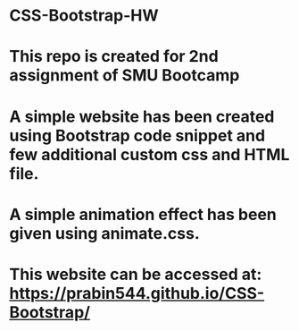 # CSS-Bootstrap-HW
# This repo is created for 2nd assignment of SMU Bootcamp
# A simple website has been created using Bootstrap code snippet and few additional custom css and HTML file.
# A simple animation effect has been given using animate.css.
# This website can be accessed at: https://prabin544.github.io/CSS-Bootstrap/
